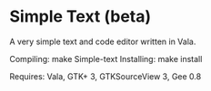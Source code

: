 # Simple Text (beta)
A very simple text and code editor written in Vala.

Compiling: make Simple-text
Installing: make install

Requires: Vala, GTK+ 3, GTKSourceView 3, Gee 0.8

